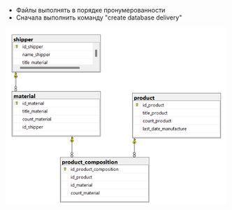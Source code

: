 - Файлы выполнять в порядке пронумерованности
- Сначала выполнить команду "create database delivery"

![Диаграмма БД](https://github.com/kekaiFB/SQL/blob/main/DeliveryDB/Diagram%20DB.png)
